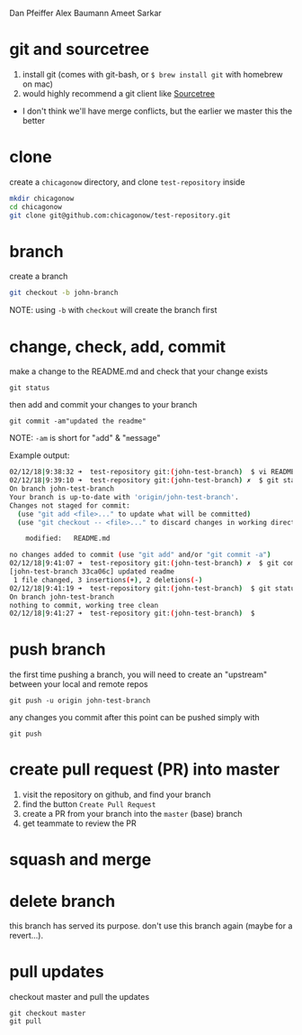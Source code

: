 Dan Pfeiffer
Alex Baumann
Ameet Sarkar

# git and sourcetree
1. install git (comes with git-bash, or `$ brew install git` with homebrew on mac)
2. would highly recommend a git client like [Sourcetree](https://confluence.atlassian.com/get-started-with-sourcetree/install-and-set-up-sourcetree-847359043.html)
* I don't think we'll have merge conflicts, but the earlier we master this the better

# clone
create a `chicagonow` directory, and clone `test-repository` inside
```sh 
mkdir chicagonow
cd chicagonow
git clone git@github.com:chicagonow/test-repository.git
```

# branch
create a branch
```sh
git checkout -b john-branch
```

NOTE: using `-b` with `checkout` will create the branch first

# change, check, add, commit
make a change to the README.md and check that your change exists
```
git status
```
then add and commit your changes to your branch
```
git commit -am"updated the readme"
```

NOTE: `-am` is short for "`a`dd" & "`m`essage"

Example output:
```bash
02/12/18|9:38:32 ➜  test-repository git:(john-test-branch)  $ vi README.md
02/12/18|9:39:10 ➜  test-repository git:(john-test-branch) ✗  $ git status
On branch john-test-branch
Your branch is up-to-date with 'origin/john-test-branch'.
Changes not staged for commit:
  (use "git add <file>..." to update what will be committed)
  (use "git checkout -- <file>..." to discard changes in working directory)

	modified:   README.md

no changes added to commit (use "git add" and/or "git commit -a")
02/12/18|9:41:07 ➜  test-repository git:(john-test-branch) ✗  $ git commit -am"updated readme"
[john-test-branch 33ca06c] updated readme
 1 file changed, 3 insertions(+), 2 deletions(-)
02/12/18|9:41:19 ➜  test-repository git:(john-test-branch)  $ git status
On branch john-test-branch
nothing to commit, working tree clean
02/12/18|9:41:27 ➜  test-repository git:(john-test-branch)  $
```

# push branch
the first time pushing a branch, you will need to create an "upstream" between your local and remote repos
```
git push -u origin john-test-branch
```
any changes you commit after this point can be pushed simply with
```
git push
```

# create pull request (PR) into master
1. visit the repository on github, and find your branch
2. find the button `Create Pull Request`
3. create a PR from your branch into the `master` (base) branch
4. get teammate to review the PR

# squash and merge

# delete branch
this branch has served its purpose. don't use this branch again (maybe for a revert...).

# pull updates
checkout master and pull the updates
```
git checkout master
git pull
```

